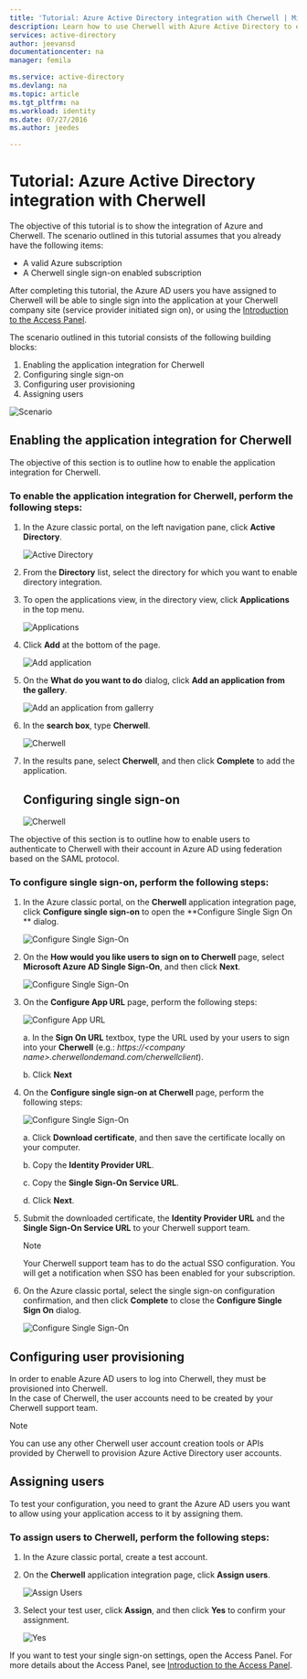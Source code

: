 ```yaml
---
title: 'Tutorial: Azure Active Directory integration with Cherwell | Microsoft Azure'
description: Learn how to use Cherwell with Azure Active Directory to enable single sign-on, automated provisioning, and more!
services: active-directory
author: jeevansd
documentationcenter: na
manager: femila

ms.service: active-directory
ms.devlang: na
ms.topic: article
ms.tgt_pltfrm: na
ms.workload: identity
ms.date: 07/27/2016
ms.author: jeedes

---
```

# Tutorial: Azure Active Directory integration with Cherwell
The objective of this tutorial is to show the integration of Azure and Cherwell. The scenario outlined in this tutorial assumes that you already have the following items:

* A valid Azure subscription
* A Cherwell single sign-on enabled subscription

After completing this tutorial, the Azure AD users you have assigned to Cherwell will be able to single sign into the application at your Cherwell company site (service provider initiated sign on), or using the [Introduction to the Access Panel](active-directory-saas-access-panel-introduction.md).

The scenario outlined in this tutorial consists of the following building blocks:

1. Enabling the application integration for Cherwell
2. Configuring single sign-on
3. Configuring user provisioning
4. Assigning users

![Scenario](./media/active-directory-saas-cherwell-tutorial/IC798988.png "Scenario")

## Enabling the application integration for Cherwell
The objective of this section is to outline how to enable the application integration for Cherwell.

### To enable the application integration for Cherwell, perform the following steps:
1. In the Azure classic portal, on the left navigation pane, click **Active Directory**.
   
   ![Active Directory](./media/active-directory-saas-cherwell-tutorial/IC700993.png "Active Directory")
2. From the **Directory** list, select the directory for which you want to enable directory integration.
3. To open the applications view, in the directory view, click **Applications** in the top menu.
   
   ![Applications](./media/active-directory-saas-cherwell-tutorial/IC700994.png "Applications")
4. Click **Add** at the bottom of the page.
   
   ![Add application](./media/active-directory-saas-cherwell-tutorial/IC749321.png "Add application")
5. On the **What do you want to do** dialog, click **Add an application from the gallery**.
   
   ![Add an application from gallerry](./media/active-directory-saas-cherwell-tutorial/IC749322.png "Add an application from gallerry")
6. In the **search box**, type **Cherwell**.
   
   ![Cherwell](./media/active-directory-saas-cherwell-tutorial/IC798989.png "Cherwell")
7. In the results pane, select **Cherwell**, and then click **Complete** to add the application.
   
   ## Configuring single sign-on
   ![Cherwell](./media/active-directory-saas-cherwell-tutorial/IC798996.png "Cherwell")

The objective of this section is to outline how to enable users to authenticate to Cherwell with their account in Azure AD using federation based on the SAML protocol.

### To configure single sign-on, perform the following steps:
1. In the Azure classic portal, on the **Cherwell** application integration page, click **Configure single sign-on** to open the **Configure Single Sign On ** dialog.
   
   ![Configure Single Sign-On](./media/active-directory-saas-cherwell-tutorial/IC798990.png "Configure Single Sign-On")
2. On the **How would you like users to sign on to Cherwell** page, select **Microsoft Azure AD Single Sign-On**, and then click **Next**.
   
   ![Configure Single Sign-On](./media/active-directory-saas-cherwell-tutorial/IC798991.png "Configure Single Sign-On")
3. On the **Configure App URL** page, perform the following steps:
   
   ![Configure App URL](./media/active-directory-saas-cherwell-tutorial/IC798992.png "Configure App URL")
   
   a.  In the **Sign On URL** textbox, type the URL used by your users to sign into your **Cherwell** (e.g.: *https://\<company name\>.cherwellondemand.com/cherwellclient*).
   
   b.  Click **Next**
4. On the **Configure single sign-on at Cherwell** page, perform the following steps:
   
   ![Configure Single Sign-On](./media/active-directory-saas-cherwell-tutorial/IC798993.png "Configure Single Sign-On")
   
   a.  Click **Download certificate**, and then save the certificate locally on your computer.
   
   b.  Copy the **Identity Provider URL**.
   
   c.  Copy the **Single Sign-On Service URL**.
   
   d.  Click **Next**.
5. Submit the downloaded certificate, the **Identity Provider URL** and the **Single Sign-On Service URL** to your Cherwell support team.
   
   > [!NOTE]
   > Your Cherwell support team has to do the actual SSO configuration.
   > You will get a notification when SSO has been enabled for your subscription.
   > 
   > 
6. On the Azure classic portal, select the single sign-on configuration confirmation, and then click **Complete** to close the **Configure Single Sign On** dialog.
   
   ![Configure Single Sign-On](./media/active-directory-saas-cherwell-tutorial/IC798994.png "Configure Single Sign-On")

## Configuring user provisioning
In order to enable Azure AD users to log into Cherwell, they must be provisioned into Cherwell.  
In the case of Cherwell, the user accounts need to be created by your Cherwell support team.

> [!NOTE]
> You can use any other Cherwell user account creation tools or APIs provided by Cherwell to provision Azure Active Directory user accounts.
> 
> 

## Assigning users
To test your configuration, you need to grant the Azure AD users you want to allow using your application access to it by assigning them.

### To assign users to Cherwell, perform the following steps:
1. In the Azure classic portal, create a test account.
2. On the **Cherwell** application integration page, click **Assign users**.
   
   ![Assign Users](./media/active-directory-saas-cherwell-tutorial/IC798995.png "Assign Users")
3. Select your test user, click **Assign**, and then click **Yes** to confirm your assignment.
   
   ![Yes](./media/active-directory-saas-cherwell-tutorial/IC767830.png "Yes")

If you want to test your single sign-on settings, open the Access Panel. For more details about the Access Panel, see [Introduction to the Access Panel](active-directory-saas-access-panel-introduction.md).

